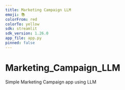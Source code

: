 ```yaml
---
title: Marketing Campaign LLM
emoji: 📚
colorFrom: red
colorTo: yellow
sdk: streamlit
sdk_version: 1.26.0
app_file: app.py
pinned: false
---
```


# Marketing_Campaign_LLM
Simple Marketing Campaign app using LLM
